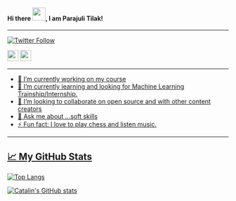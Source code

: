 #### Hi there <img src="https://raw.githubusercontent.com/MartinHeinz/MartinHeinz/master/wave.gif" width="30px">, I am Parajuli Tilak!

---
[![Twitter Follow](https://img.shields.io/twitter/follow/tilak_parajuli?label=follow%20me%20on%20twitter&style=social)](https://twitter.com/intent/follow?screen_name=tilak_parajuli)
<p>
  <a href="mailto:meetilakparajuli122@gmail.com"><img src="https://img.shields.io/badge/Email-%23E4405F.svg?&style=for-the-badge&logo=gmail&logoColor=white" height=25></a>
  <a href="https://www.linkedin.com/in/tilak-parajuli-777411179/"><img src="https://img.shields.io/badge/linkedin-%230077B5.svg?&style=for-the-badge&logo=linkedin&logoColor=white" height=25</a>
 
</p>

---

- 🔭 I’m currently working on my course
- 🌱 I’m currently learning and looking for Machine Learning Trainship/Internship. 
- 👯 I’m looking to collaborate on open source and with other content creators
- 💬 Ask me about ...soft skills
- ⚡ Fun fact: I love to play chess and listen music.

---

## &#x1f4c8; My GitHub Stats

[![Top Langs](https://github-readme-stats.vercel.app/api/top-langs/?username=parajulitilak&hide=java,html,css&theme=radical)](https://github.com/anuraghazra/github-readme-stats)

[![Catalin's GitHub stats](https://github-readme-stats.vercel.app/api?username=parajulitilak&theme=radical)](https://github.com/anuraghazra/github-readme-stats)
